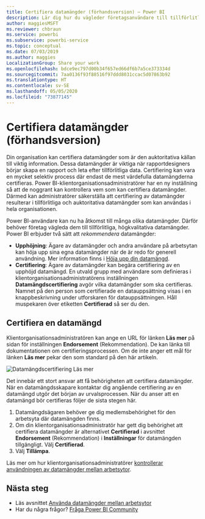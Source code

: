 ```yaml
---
title: Certifiera datamängder (förhandsversion) – Power BI
description: Lär dig hur du vägleder företagsanvändare till tillförlitliga, högkvalitativa datamängder.
author: maggiesMSFT
ms.reviewer: chbraun
ms.service: powerbi
ms.subservice: powerbi-service
ms.topic: conceptual
ms.date: 07/03/2019
ms.author: maggies
LocalizationGroup: Share your work
ms.openlocfilehash: bdce9ec797d00b34f657ed66df6b7a5ce373334d
ms.sourcegitcommit: 7aa0136f93f88516f97ddd8031ccac5d07863b92
ms.translationtype: HT
ms.contentlocale: sv-SE
ms.lasthandoff: 05/05/2020
ms.locfileid: "73877145"
---
```

# <a name="certify-datasets-preview"></a>Certifiera datamängder (förhandsversion)

Din organisation kan certifiera datamängder som är den auktoritativa källan till viktig information. Dessa datamängder är viktiga när rapportdesigners börjar skapa en rapport och leta efter tillförlitliga data. Certifiering kan vara en mycket selektiv process där endast de mest värdefulla datamängderna certifieras. Power BI-klientorganisationsadministratörer har en ny inställning så att de noggrant kan kontrollera vem som kan certifiera datamängder. Därmed kan administratörer säkerställa att certifiering av datamängder resulterar i tillförlitliga och auktoritativa datamängder som kan användas i hela organisationen.

Power BI-användare kan nu ha åtkomst till många olika datamängder. Därför behöver företag vägleda dem till tillförlitliga, högkvalitativa datamängder. Power BI erbjuder två sätt att *rekommendera* datamängder:

- **Upphöjning**: Ägare av datamängder och andra användare på arbetsytan kan höja upp sina egna datamängder när de är redo för generell användning. Mer information finns i [Höja upp din datamängd](service-datasets-promote.md). 
- **Certifiering**: Ägare av datamängder kan begära certifiering av en upphöjd datamängd. En utvald grupp med användare som definieras i klientorganisationsadministratörens inställningen **Datamängdscertifiering** avgör vilka datamängder som ska certifieras. Namnet på den person som certifierade en datauppsättning visas i en knappbeskrivning under utforskaren för datauppsättningen. Håll muspekaren över etiketten **Certifierad** så ser du den.

## <a name="certify-a-dataset"></a>Certifiera en datamängd

Klientorganisationsadministratören kan ange en URL för länken **Läs mer** på sidan för inställningen **Endorsement** (Rekommendation).  De kan länka till dokumentationen om certifieringsprocessen. Om de inte anger ett mål för länken **Läs mer** pekar den som standard på den här artikeln.

![Datamängdscertifiering Läs mer](media/service-datasets-certify-promote/power-bi-dataset-learn-more-certification.png)

Det innebär ett stort ansvar att få behörigheten att certifiera datamängder. När en datamängdsskapare kontaktar dig angående certifiering av en datamängd utgör det början av urvalsprocessen. När du anser att en datamängd bör certifieras följer de sista stegen här.

1. Datamängdsägaren behöver ge dig medlemsbehörighet för den arbetsyta där datamängden finns.
1. Om din klientorganisationsadministratör har gett dig behörighet att certifiera datamängder är alternativet **Certifierad** i avsnittet **Endorsement** (Rekommendation) i **Inställningar** för datamängden tillgängligt. Välj **Certifierad**.
1. Välj **Tillämpa**.

Läs mer om hur klientorganisationsadministratörer [kontrollerar användningen av datamängder mellan arbetsytor](service-datasets-admin-across-workspaces.md).

## <a name="next-steps"></a>Nästa steg

* Läs avsnittet [Använda datamängder mellan arbetsytor](service-datasets-across-workspaces.md)
* Har du några frågor? [Fråga Power BI Community](https://community.powerbi.com/)
